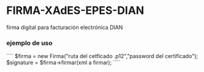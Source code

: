 # FIRMA-XAdES-EPES-DIAN
firma digital para facturación electrónica DIAN

<h3>ejemplo de uso</h3>
````
$firma = new Firma("ruta del cetficado .p12","password del certificado");
$signature = $firma->firmar(xml a firmar);
````


